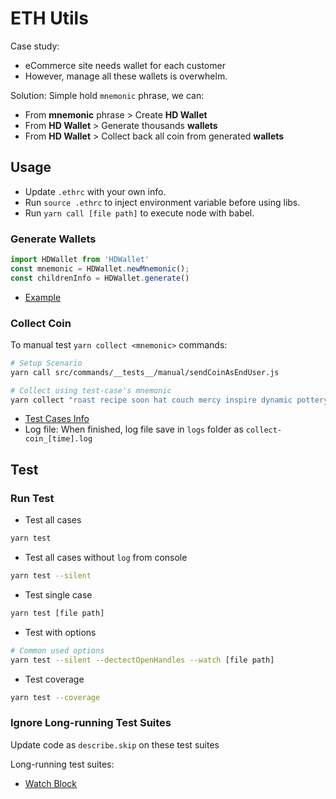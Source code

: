 # ETH Utils

Case study:

+ eCommerce site needs wallet for each customer
+ However, manage all these wallets is overwhelm.

Solution: Simple hold `mnemonic` phrase, we can:

+ From __mnemonic__ phrase > Create __HD Wallet__
+ From __HD Wallet__ > Generate thousands __wallets__
+ From __HD Wallet__ > Collect back all coin from generated __wallets__

## Usage

+ Update `.ethrc` with your own info.
+ Run `source .ethrc` to inject environment variable before using libs.
+ Run `yarn call [file path]` to execute node with babel.

### Generate Wallets

```js
import HDWallet from 'HDWallet'
const mnemonic = HDWallet.newMnemonic();
const childrenInfo = HDWallet.generate()
```

+ [Example](examples/generate-wallets.js)

### Collect Coin

To manual test `yarn collect <mnemonic>` commands:

```bash
# Setup Scenario
yarn call src/commands/__tests__/manual/sendCoinAsEndUser.js

# Collect using test-case's mnemonic
yarn collect "roast recipe soon hat couch mercy inspire dynamic pottery smooth bubble arrest"
```

+ [Test Cases Info](src/commands/__tests__/manual/test-cases.js)
+ Log file: When finished, log file save in `logs` folder as `collect-coin_[time].log`

## Test

### Run Test

+ Test all cases

```bash
yarn test
```

+ Test all cases without `log` from console

```bash
yarn test --silent
```

+ Test single case

```bash
yarn test [file path]
```

+ Test with options

```bash
# Common used options
yarn test --silent --dectectOpenHandles --watch [file path]
```

+ Test coverage

```bash
yarn test --coverage
```

### Ignore Long-running Test Suites

Update code as `describe.skip` on these test suites

Long-running test suites:

+ [Watch Block](src/ETHBlock/__tests__/watch-block.test.js)